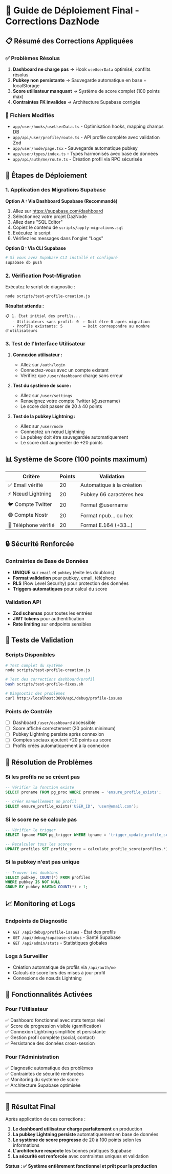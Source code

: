 # 🚀 Guide de Déploiement Final - Corrections DazNode

## 📋 Résumé des Corrections Appliquées

### ✅ Problèmes Résolus
1. **Dashboard ne charge pas** → Hook `useUserData` optimisé, conflits résolus
2. **Pubkey non persistante** → Sauvegarde automatique en base + localStorage  
3. **Score utilisateur manquant** → Système de score complet (100 points max)
4. **Contraintes FK invalides** → Architecture Supabase corrigée

### 🔧 Fichiers Modifiés
- `app/user/hooks/useUserData.ts` - Optimisation hooks, mapping champs DB
- `app/api/user/profile/route.ts` - API profile complète avec validation Zod
- `app/user/node/page.tsx` - Sauvegarde automatique pubkey
- `app/user/types/index.ts` - Types harmonisés avec base de données
- `app/api/auth/me/route.ts` - Création profil via RPC sécurisée

## 🎯 Étapes de Déploiement

### 1. Application des Migrations Supabase

**Option A : Via Dashboard Supabase (Recommandé)**
1. Allez sur https://supabase.com/dashboard
2. Sélectionnez votre projet DazNode
3. Allez dans "SQL Editor" 
4. Copiez le contenu de `scripts/apply-migrations.sql`
5. Exécutez le script
6. Vérifiez les messages dans l'onglet "Logs"

**Option B : Via CLI Supabase**
```bash
# Si vous avez Supabase CLI installé et configuré
supabase db push
```

### 2. Vérification Post-Migration

Exécutez le script de diagnostic :
```bash
node scripts/test-profile-creation.js
```

**Résultat attendu :**
```
📋 1. État initial des profils...
   - Utilisateurs sans profil: 0  ← Doit être 0 après migration
   - Profils existants: 5         ← Doit correspondre au nombre d'utilisateurs
```

### 3. Test de l'Interface Utilisateur

1. **Connexion utilisateur :**
   - Allez sur `/auth/login`
   - Connectez-vous avec un compte existant
   - Vérifiez que `/user/dashboard` charge sans erreur

2. **Test du système de score :**
   - Allez sur `/user/settings`
   - Renseignez votre compte Twitter (@username)
   - Le score doit passer de 20 à 40 points

3. **Test de la pubkey Lightning :**
   - Allez sur `/user/node`
   - Connectez un nœud Lightning
   - La pubkey doit être sauvegardée automatiquement
   - Le score doit augmenter de +20 points

## 📊 Système de Score (100 points maximum)

| Critère | Points | Validation |
|---------|--------|------------|
| ✅ Email vérifié | 20 | Automatique à la création |
| ⚡ Nœud Lightning | 20 | Pubkey 66 caractères hex |
| 🐦 Compte Twitter | 20 | Format @username |
| 🟣 Compte Nostr | 20 | Format npub... ou hex |
| 📱 Téléphone vérifié | 20 | Format E.164 (+33...) |

## 🔒 Sécurité Renforcée

### Contraintes de Base de Données
- **UNIQUE** sur `email` et `pubkey` (évite les doublons)
- **Format validation** pour pubkey, email, téléphone
- **RLS** (Row Level Security) pour protection des données
- **Triggers automatiques** pour calcul du score

### Validation API
- **Zod schemas** pour toutes les entrées
- **JWT tokens** pour authentification
- **Rate limiting** sur endpoints sensibles

## 🧪 Tests de Validation

### Scripts Disponibles
```bash
# Test complet du système
node scripts/test-profile-creation.js

# Test des corrections dashboard/profil
bash scripts/test-profile-fixes.sh

# Diagnostic des problèmes
curl http://localhost:3000/api/debug/profile-issues
```

### Points de Contrôle
- [ ] Dashboard `/user/dashboard` accessible
- [ ] Score affiché correctement (20 points minimum)
- [ ] Pubkey Lightning persiste après connexion
- [ ] Comptes sociaux ajoutent +20 points au score
- [ ] Profils créés automatiquement à la connexion

## 🚨 Résolution de Problèmes

### Si les profils ne se créent pas
```sql
-- Vérifier la fonction existe
SELECT proname FROM pg_proc WHERE proname = 'ensure_profile_exists';

-- Créer manuellement un profil
SELECT ensure_profile_exists('USER_ID', 'user@email.com');
```

### Si le score ne se calcule pas
```sql
-- Vérifier le trigger
SELECT tgname FROM pg_trigger WHERE tgname = 'trigger_update_profile_score';

-- Recalculer tous les scores
UPDATE profiles SET profile_score = calculate_profile_score(profiles.*);
```

### Si la pubkey n'est pas unique
```sql
-- Trouver les doublons
SELECT pubkey, COUNT(*) FROM profiles 
WHERE pubkey IS NOT NULL 
GROUP BY pubkey HAVING COUNT(*) > 1;
```

## 📈 Monitoring et Logs

### Endpoints de Diagnostic
- `GET /api/debug/profile-issues` - État des profils
- `GET /api/debug/supabase-status` - Santé Supabase
- `GET /api/admin/stats` - Statistiques globales

### Logs à Surveiller
- Création automatique de profils via `/api/auth/me`
- Calculs de score lors des mises à jour profil
- Connexions de nœuds Lightning

## 🎯 Fonctionnalités Activées

### Pour l'Utilisateur
✅ Dashboard fonctionnel avec stats temps réel  
✅ Score de progression visible (gamification)  
✅ Connexion Lightning simplifiée et persistante  
✅ Gestion profil complète (social, contact)  
✅ Persistance des données cross-session  

### Pour l'Administration
✅ Diagnostic automatique des problèmes  
✅ Contraintes de sécurité renforcées  
✅ Monitoring du système de score  
✅ Architecture Supabase optimisée  

---

## 🎉 Résultat Final

Après application de ces corrections :

1. **Le dashboard utilisateur charge parfaitement** en production
2. **La pubkey Lightning persiste** automatiquement en base de données
3. **Le système de score progresse** de 20 à 100 points selon les informations
4. **L'architecture respecte** les bonnes pratiques Supabase
5. **La sécurité est renforcée** avec contraintes uniques et validation

**Status : ✅ Système entièrement fonctionnel et prêt pour la production** 
